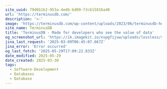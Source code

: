 ```yaml
---
site_uuid: 79d6b1b2-953a-4edb-bd09-f3c615816a40
url: 'https://terminusdb.com/'
description: '>-'
image: 'https://terminusdb.com/wp-content/uploads/2023/06/terminusdb-home-page-og.png'
site_name: TerminusDB
title: 'TerminusDB - Made for developers who see the value of data'
og_screenshot_url: 'https://ik.imagekit.io/xvpgfijuw/uploads/lossless/screenshots/20250529_TerminusDB_og_screenshot.jpeg'
jina_last_request: '2025-03-09T06:45:07.667Z'
jina_error: 'Error occurred'
og_last_fetch: '2025-05-29T17:09:22.833Z'
date_modified: 2025-05-29
date_created: 2025-03-30
tags:
  - Software-Development
  - Databases
  - Database
---
```


